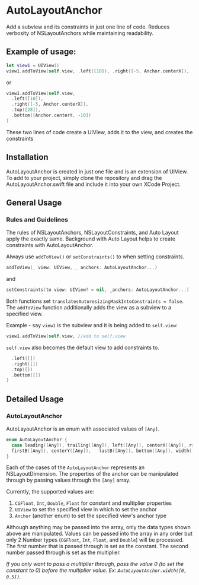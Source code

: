 # AutoLayoutAnchor
Add a subview and its constraints in just one line of code. Reduces verbosity of NSLayoutAnchors while maintaining readability.

## Example of usage:
```swift
let view1 = UIView()
view1.addToView(self.view, .left([10]), .right([-5, Anchor.centerX]), .top([28]), .bottom([Anchor.centerY, -10]))
```

or 

```swift
view1.addToView(self.view, 
  .left([10]), 
  .right([-5, Anchor.centerX]), 
  .top([28]), 
  .bottom([Anchor.centerY, -10])
)
```
These two lines of code create a UIView, adds it to the view, and creates the constraints

## Installation
AutoLayoutAnchor is created in just one file and is an extension of UIView. To add to your project, simply clone the repository and drag the AutoLayoutAnchor.swift file and include it into your own XCode Project.

## General Usage
### Rules and Guidelines
The rules of NSLayoutAnchors, NSLayoutConstraints, and Auto Layout apply the exactly same. Background with Auto Layout helps to create constraints with AutoLayoutAnchor.

Always use `addToView()` or `setConstraints()` to when setting constraints.
```swift
addToView(_ view: UIView, _ anchors: AutoLayoutAnchor...)
```
and
```swift
setConstraints(to view: UIView? = nil, _anchors: AutoLayoutAnchor...)
```
Both functions set `translatesAutoresizingMaskIntoConstraints = false`. The `addToView` function additionally adds the view as a subview to a specified view.

Example - say `view1` is the subview and it is being added to `self.view`:
```swift
view1.addToView(self.view, //add to self.view
```
`self.view` also becomes the default view to add constraints to.
```swift
  .left([])
  .right([])
  .top([])
  .bottom([])
)
```

## Detailed Usage
### AutoLayoutAnchor
AutoLayoutAnchor is an enum with associated values of `[Any]`. 

```swift
enum AutoLayoutAnchor {
  case leading([Any]), trailing([Any]), left([Any]), centerX([Any]), right([Any]), top([Any]), 
  firstB([Any]), centerY([Any]),   lastB([Any]), bottom([Any]), width([Any]), height([Any])
}
```

Each of the cases of the `AutoLayoutAnchor` represents an NSLayoutDimension. The properties of the anchor can be manipulated through by passing values through the `[Any]` array.

Currently, the supported values are:
1. `CGFloat`, `Int`, `Double`, `Float` for constant and multiplier properties
2. `UIView` to set the specified view in which to set the anchor
3. `Anchor` (another enum) to set the specified view's anchor type

Although anything may be passed into the array, only the data types shown above are manipulated. Values can be passed into the array in any order but only 2 Number types (`CGFloat`, `Int`, `Float`, and `Double`) will be processed. The first number that is passed through is set as the constant. The second number passed through is set as the multiplier.

*If you only want to pass a multiplier through, pass the value 0 (to set the constant to 0) before the multiplier value. Ex: `AutoLayoutAnchor.width([0, 0.5])`.*
